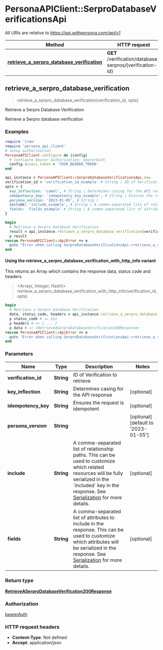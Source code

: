 # PersonaAPIClient::SerproDatabaseVerificationsApi

All URIs are relative to *https://api.withpersona.com/api/v1*

| Method | HTTP request | Description |
| ------ | ------------ | ----------- |
| [**retrieve_a_serpro_database_verification**](SerproDatabaseVerificationsApi.md#retrieve_a_serpro_database_verification) | **GET** /verification/database-serpros/{verification-id} | Retrieve a Serpro Database Verification |


## retrieve_a_serpro_database_verification

> <RetrieveASerproDatabaseVerification200Response> retrieve_a_serpro_database_verification(verification_id, opts)

Retrieve a Serpro Database Verification

Retrieve a Serpro database verification

### Examples

```ruby
require 'time'
require 'persona_api_client'
# setup authorization
PersonaAPIClient.configure do |config|
  # Configure Bearer authorization: bearerAuth
  config.access_token = 'YOUR_BEARER_TOKEN'
end

api_instance = PersonaAPIClient::SerproDatabaseVerificationsApi.new
verification_id = 'verification_id_example' # String | ID of Verification to retrieve
opts = {
  key_inflection: 'camel', # String | Determines casing for the API response
  idempotency_key: 'idempotency_key_example', # String | Ensures the request is idempotent
  persona_version: '2023-01-05', # String | 
  include: 'include_example', # String | A comma-separated list of relationship paths. This can be used to customize which related resources will be fully serialized in the `included` key in the response. See [Serialization](https://docs.withpersona.com/reference/serialization#inclusion-of-related-resources) for more details.
  fields: 'fields_example' # String | A comma-separated list of attributes to include in the response. This can be used to customize which attributes will be serialized in the response. See [Serialization](https://docs.withpersona.com/reference/serialization#sparse-fieldsets) for more details.
}

begin
  # Retrieve a Serpro Database Verification
  result = api_instance.retrieve_a_serpro_database_verification(verification_id, opts)
  p result
rescue PersonaAPIClient::ApiError => e
  puts "Error when calling SerproDatabaseVerificationsApi->retrieve_a_serpro_database_verification: #{e}"
end
```

#### Using the retrieve_a_serpro_database_verification_with_http_info variant

This returns an Array which contains the response data, status code and headers.

> <Array(<RetrieveASerproDatabaseVerification200Response>, Integer, Hash)> retrieve_a_serpro_database_verification_with_http_info(verification_id, opts)

```ruby
begin
  # Retrieve a Serpro Database Verification
  data, status_code, headers = api_instance.retrieve_a_serpro_database_verification_with_http_info(verification_id, opts)
  p status_code # => 2xx
  p headers # => { ... }
  p data # => <RetrieveASerproDatabaseVerification200Response>
rescue PersonaAPIClient::ApiError => e
  puts "Error when calling SerproDatabaseVerificationsApi->retrieve_a_serpro_database_verification_with_http_info: #{e}"
end
```

### Parameters

| Name | Type | Description | Notes |
| ---- | ---- | ----------- | ----- |
| **verification_id** | **String** | ID of Verification to retrieve |  |
| **key_inflection** | **String** | Determines casing for the API response | [optional] |
| **idempotency_key** | **String** | Ensures the request is idempotent | [optional] |
| **persona_version** | **String** |  | [optional][default to &#39;2023-01-05&#39;] |
| **include** | **String** | A comma-separated list of relationship paths. This can be used to customize which related resources will be fully serialized in the &#x60;included&#x60; key in the response. See [Serialization](https://docs.withpersona.com/reference/serialization#inclusion-of-related-resources) for more details. | [optional] |
| **fields** | **String** | A comma-separated list of attributes to include in the response. This can be used to customize which attributes will be serialized in the response. See [Serialization](https://docs.withpersona.com/reference/serialization#sparse-fieldsets) for more details. | [optional] |

### Return type

[**RetrieveASerproDatabaseVerification200Response**](RetrieveASerproDatabaseVerification200Response.md)

### Authorization

[bearerAuth](../README.md#bearerAuth)

### HTTP request headers

- **Content-Type**: Not defined
- **Accept**: application/json

